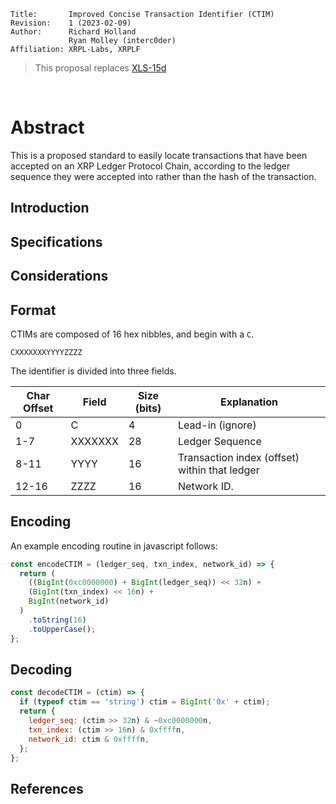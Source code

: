 ```
Title:       Improved Concise Transaction Identifier (CTIM)
Revision:    1 (2023-02-09)
Author:      Richard Holland
             Ryan Molley (interc0der)
Affiliation: XRPL-Labs, XRPLF
```

> This proposal replaces [XLS-15d](https://github.com/XRPLF/XRPL-Standards/discussions/34)

&nbsp;

# Abstract

This is a proposed standard to easily locate transactions that have been accepted on an XRP Ledger Protocol Chain, according to the ledger sequence they were accepted into rather than the hash of the transaction.

## Introduction

## Specifications

## Considerations

## Format

CTIMs are composed of 16 hex nibbles, and begin with a `C`.

```
CXXXXXXXYYYYZZZZ
```

The identifier is divided into three fields.

| Char Offset | Field   | Size (bits) | Explanation                                   |
| ----------- | ------- | ----------- | --------------------------------------------- |
| 0           | C       | 4           | Lead-in (ignore)                              |
| 1-7         | XXXXXXX | 28          | Ledger Sequence                               |
| 8-11        | YYYY    | 16          | Transaction index (offset) within that ledger |
| 12-16       | ZZZZ    | 16          | Network ID.                                   |

## Encoding

An example encoding routine in javascript follows:

```js
const encodeCTIM = (ledger_seq, txn_index, network_id) => {
  return (
    ((BigInt(0xc0000000) + BigInt(ledger_seq)) << 32n) +
    (BigInt(txn_index) << 16n) +
    BigInt(network_id)
  )
    .toString(16)
    .toUpperCase();
};
```

## Decoding

```js
const decodeCTIM = (ctim) => {
  if (typeof ctim == 'string') ctim = BigInt('0x' + ctim);
  return {
    ledger_seq: (ctim >> 32n) & ~0xc0000000n,
    txn_index: (ctim >> 16n) & 0xffffn,
    network_id: ctim & 0xffffn,
  };
};
```

## References
